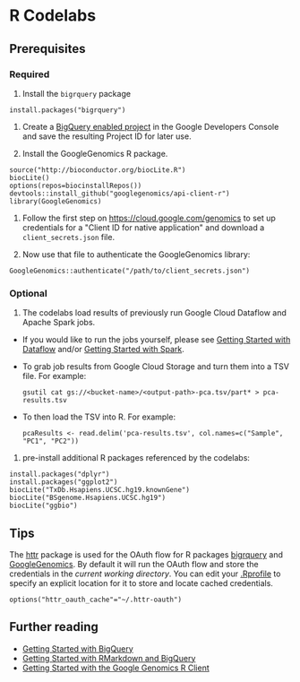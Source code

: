 # R Codelabs

## Prerequisites

### Required
1. Install the `bigrquery` package
  ```
  install.packages("bigrquery")
  ```
  
1. Create a [BigQuery enabled project](https://console.developers.google.com/flows/enableapi?apiid=bigquery)
   in the Google Developers Console and save the resulting Project ID for later use.

1. Install the GoogleGenomics R package. 
  ```
  source("http://bioconductor.org/biocLite.R") 
  biocLite() 
  options(repos=biocinstallRepos())
  devtools::install_github("googlegenomics/api-client-r")
  library(GoogleGenomics)
  ```
  
1. Follow the first step on https://cloud.google.com/genomics to set up
   credentials for a "Client ID for native application" and download a `client_secrets.json` file.

1. Now use that file to authenticate the GoogleGenomics library:
  ```
  GoogleGenomics::authenticate("/path/to/client_secrets.json")
  ```


### Optional
1. The codelabs load results of previously run Google Cloud Dataflow and Apache Spark jobs.
  * If you would like to run the jobs yourself, please see [Getting Started with Dataflow](https://github.com/googlegenomics/dataflow-examples) and/or [Getting Started with Spark](https://github.com/googlegenomics/spark-examples).

  * To grab job results from Google Cloud Storage and turn them into a TSV file.  For example:
    ```
    gsutil cat gs://<bucket-name>/<output-path>-pca.tsv/part* > pca-results.tsv
    ```

  * To then load the TSV into R.  For example:
    ```
    pcaResults <- read.delim('pca-results.tsv', col.names=c("Sample", "PC1", "PC2"))
    ```

1. pre-install additional R packages referenced by the codelabs:

  ```
  install.packages("dplyr")
  install.packages("ggplot2")
  biocLite("TxDb.Hsapiens.UCSC.hg19.knownGene")
  biocLite("BSgenome.Hsapiens.UCSC.hg19")
  biocLite("ggbio")
  ```


## Tips

The [httr](https://github.com/hadley/httr) package is used for the OAuth flow for R packages [bigrquery](https://github.com/hadley/bigrquery) and [GoogleGenomics](https://github.com/googlegenomics/api-client-r).  By default it will run the OAuth flow and store the credentials in the _current working directory_.  You can edit your [.Rprofile](http://www.statmethods.net/interface/customizing.html) to specify an explicit location for it to store and locate cached credentials.
```
options("httr_oauth_cache"="~/.httr-oauth")
```

## Further reading
* [Getting Started with BigQuery](https://github.com/googlegenomics/getting-started-bigquery)
* [Getting Started with RMarkdown and BigQuery](https://github.com/googlegenomics/getting-started-bigquery/tree/master/RMarkdown)
* [Getting Started with the Google Genomics R Client](https://github.com/googlegenomics/api-client-r)
